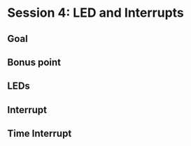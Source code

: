 # Session 4: LED and Interrupts

## Goal

## Bonus point

## LEDs

## Interrupt

## Time Interrupt

